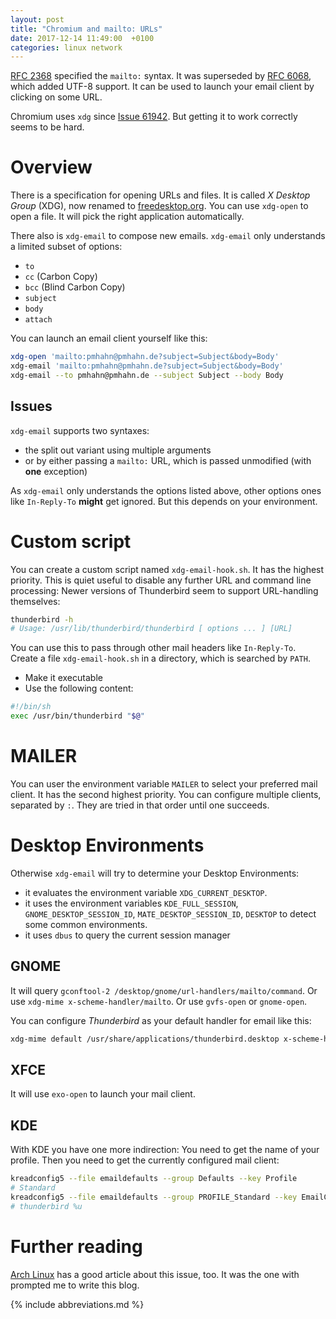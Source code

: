 ```yaml
---
layout: post
title: "Chromium and mailto: URLs"
date: 2017-12-14 11:49:00  +0100
categories: linux network
---
```


[RFC 2368](https://tools.ietf.org/html/rfc2368) specified the `mailto:` syntax.
It was superseded by [RFC 6068](https://tools.ietf.org/html/rfc6068), which added UTF-8 support.
It can be used to launch your email client by clicking on some URL.

Chromium uses `xdg` since [Issue 61942](https://bugs.chromium.org/p/chromium/issues/detail?id=61942).
But getting it to work correctly seems to be hard.

Overview
========
There is a specification for opening URLs and files.
It is called *X Desktop Group* (XDG), now renamed to [freedesktop.org](http://freedesktop.org).
You can use `xdg-open` to open a file.
It will pick the right application automatically.

There also is `xdg-email` to compose new emails.
`xdg-email` only understands a limited subset of options:
* `to`
* `cc` (Carbon Copy)
* `bcc` (Blind Carbon Copy)
* `subject`
* `body`
* `attach`

You can launch an email client yourself like this:

```bash
xdg-open 'mailto:pmhahn@pmhahn.de?subject=Subject&body=Body'
xdg-email 'mailto:pmhahn@pmhahn.de?subject=Subject&body=Body'
xdg-email --to pmhahn@pmhahn.de --subject Subject --body Body
```

Issues
------
`xdg-email` supports two syntaxes:
* the split out variant using multiple arguments
* or by either passing a `mailto:` URL, which is passed unmodified (with **one** exception)

As `xdg-email` only understands the options listed above, other options ones like `In-Reply-To` **might** get ignored.
But this depends on your environment.

Custom script
=============
You can create a custom script named `xdg-email-hook.sh`.
It has the highest priority.
This is quiet useful to disable any further URL and command line processing:
Newer versions of Thunderbird seem to support URL-handling themselves:

```bash
thunderbird -h
# Usage: /usr/lib/thunderbird/thunderbird [ options ... ] [URL]
```

You can use this to pass through other mail headers like `In-Reply-To`.
Create a file `xdg-email-hook.sh` in a directory, which is searched by `PATH`.

* Make it executable
* Use the following content:

```bash
#!/bin/sh
exec /usr/bin/thunderbird "$@"
```

MAILER
======
You can user the environment variable `MAILER` to select your preferred mail client.
It has the second highest priority.
You can configure multiple clients, separated by `:`.
They are tried in that order until one succeeds.

Desktop Environments
====================
Otherwise `xdg-email` will try to determine your Desktop Environments:

* it evaluates the environment variable `XDG_CURRENT_DESKTOP`.
* it uses the environment variables `KDE_FULL_SESSION`, `GNOME_DESKTOP_SESSION_ID`, `MATE_DESKTOP_SESSION_ID`, `DESKTOP` to detect some common environments.
* it uses `dbus` to query the current session manager

GNOME
-----
It will query `gconftool-2 /desktop/gnome/url-handlers/mailto/command`.
Or use `xdg-mime x-scheme-handler/mailto`.
Or use `gvfs-open` or `gnome-open`.

You can configure *Thunderbird* as your default handler for email like this:

```bash
xdg-mime default /usr/share/applications/thunderbird.desktop x-scheme-handler/mailto
```

XFCE
----
It will use `exo-open` to launch your mail client.

KDE
---
With KDE you have one more indirection:
You need to get the name of your profile.
Then you need to get the currently configured mail client:

```bash
kreadconfig5 --file emaildefaults --group Defaults --key Profile
# Standard
kreadconfig5 --file emaildefaults --group PROFILE_Standard --key EmailClient
# thunderbird %u
```

Further reading
===============
[Arch Linux](https://bbs.archlinux.org/viewtopic.php?id=154031) has a good article about this issue, too.
It was the one with prompted me to write this blog.

{% include abbreviations.md %}
